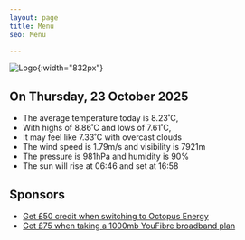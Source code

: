 ```yaml
---
layout: page
title: Menu
seo: Menu

---
```


![Logo](/images/logo.jpg){:width="832px"}

<!-- weather_marker starts -->
## On Thursday, 23 October 2025

- The average temperature today is 8.23˚C,
- With highs of 8.86˚C and lows of 7.61˚C,
- It may feel like 7.33˚C with overcast clouds
- The wind speed is 1.79m/s and visibility is 7921m
- The pressure is 981hPa and humidity is 90%
- The sun will rise at 06:46 and set at 16:58

<!-- weather_marker ends -->

## Sponsors

- [Get £50 credit when switching to Octopus Energy](https://bit.ly/3oD1nnS)
- [Get £75 when taking a 1000mb YouFibre broadband plan](https://aklam.io/91zWhU?)
